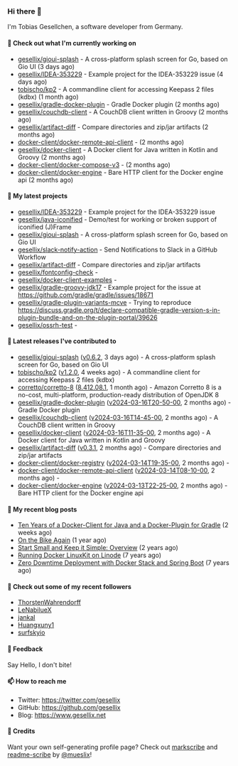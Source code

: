 ### Hi there 👋

I'm Tobias Gesellchen, a software developer from Germany.

#### 👷 Check out what I'm currently working on

- [gesellix/gioui-splash](https://github.com/gesellix/gioui-splash) - A cross-platform splash screen for Go, based on Gio UI (3 days ago)
- [gesellix/IDEA-353229](https://github.com/gesellix/IDEA-353229) - Example project for the IDEA-353229 issue (4 days ago)
- [tobischo/kp2](https://github.com/tobischo/kp2) - A commandline client for accessing Keepass 2 files (kdbx) (1 month ago)
- [gesellix/gradle-docker-plugin](https://github.com/gesellix/gradle-docker-plugin) - Gradle Docker plugin (2 months ago)
- [gesellix/couchdb-client](https://github.com/gesellix/couchdb-client) - A CouchDB client written in Groovy (2 months ago)
- [gesellix/artifact-diff](https://github.com/gesellix/artifact-diff) - Compare directories and zip/jar artifacts (2 months ago)
- [docker-client/docker-remote-api-client](https://github.com/docker-client/docker-remote-api-client) -  (2 months ago)
- [gesellix/docker-client](https://github.com/gesellix/docker-client) - A Docker client for Java written in Kotlin and Groovy (2 months ago)
- [docker-client/docker-compose-v3](https://github.com/docker-client/docker-compose-v3) -  (2 months ago)
- [docker-client/docker-engine](https://github.com/docker-client/docker-engine) - Bare HTTP client for the Docker engine api (2 months ago)

#### 🌱 My latest projects

- [gesellix/IDEA-353229](https://github.com/gesellix/IDEA-353229) - Example project for the IDEA-353229 issue
- [gesellix/java-iconified](https://github.com/gesellix/java-iconified) - Demo/test for working or broken support of iconified (J)Frame
- [gesellix/gioui-splash](https://github.com/gesellix/gioui-splash) - A cross-platform splash screen for Go, based on Gio UI
- [gesellix/slack-notify-action](https://github.com/gesellix/slack-notify-action) - Send Notifications to Slack in a GitHub Workflow
- [gesellix/artifact-diff](https://github.com/gesellix/artifact-diff) - Compare directories and zip/jar artifacts
- [gesellix/fontconfig-check](https://github.com/gesellix/fontconfig-check) - 
- [gesellix/docker-client-examples](https://github.com/gesellix/docker-client-examples) - 
- [gesellix/gradle-groovy-jdk17](https://github.com/gesellix/gradle-groovy-jdk17) - Example project for the issue at https://github.com/gradle/gradle/issues/18671
- [gesellix/gradle-plugin-variants-mcve](https://github.com/gesellix/gradle-plugin-variants-mcve) - Trying to reproduce https://discuss.gradle.org/t/declare-compatible-gradle-version-s-in-plugin-bundle-and-on-the-plugin-portal/39626
- [gesellix/ossrh-test](https://github.com/gesellix/ossrh-test) - 

#### 🔭 Latest releases I've contributed to

- [gesellix/gioui-splash](https://github.com/gesellix/gioui-splash) ([v0.6.2](https://github.com/gesellix/gioui-splash/releases/tag/v0.6.2), 3 days ago) - A cross-platform splash screen for Go, based on Gio UI
- [tobischo/kp2](https://github.com/tobischo/kp2) ([v1.2.0](https://github.com/tobischo/kp2/releases/tag/v1.2.0), 4 weeks ago) - A commandline client for accessing Keepass 2 files (kdbx)
- [corretto/corretto-8](https://github.com/corretto/corretto-8) ([8.412.08.1](https://github.com/corretto/corretto-8/releases/tag/8.412.08.1), 1 month ago) - Amazon Corretto 8 is a no-cost, multi-platform, production-ready distribution of OpenJDK 8
- [gesellix/gradle-docker-plugin](https://github.com/gesellix/gradle-docker-plugin) ([v2024-03-16T20-50-00](https://github.com/gesellix/gradle-docker-plugin/releases/tag/v2024-03-16T20-50-00), 2 months ago) - Gradle Docker plugin
- [gesellix/couchdb-client](https://github.com/gesellix/couchdb-client) ([v2024-03-16T14-45-00](https://github.com/gesellix/couchdb-client/releases/tag/v2024-03-16T14-45-00), 2 months ago) - A CouchDB client written in Groovy
- [gesellix/docker-client](https://github.com/gesellix/docker-client) ([v2024-03-16T11-35-00](https://github.com/gesellix/docker-client/releases/tag/v2024-03-16T11-35-00), 2 months ago) - A Docker client for Java written in Kotlin and Groovy
- [gesellix/artifact-diff](https://github.com/gesellix/artifact-diff) ([v0.3.1](https://github.com/gesellix/artifact-diff/releases/tag/v0.3.1), 2 months ago) - Compare directories and zip/jar artifacts
- [docker-client/docker-registry](https://github.com/docker-client/docker-registry) ([v2024-03-14T19-35-00](https://github.com/docker-client/docker-registry/releases/tag/v2024-03-14T19-35-00), 2 months ago) - 
- [docker-client/docker-remote-api-client](https://github.com/docker-client/docker-remote-api-client) ([v2024-03-14T08-10-00](https://github.com/docker-client/docker-remote-api-client/releases/tag/v2024-03-14T08-10-00), 2 months ago) - 
- [docker-client/docker-engine](https://github.com/docker-client/docker-engine) ([v2024-03-13T22-25-00](https://github.com/docker-client/docker-engine/releases/tag/v2024-03-13T22-25-00), 2 months ago) - Bare HTTP client for the Docker engine api

#### 📜 My recent blog posts

- [Ten Years of a Docker-Client for Java and a Docker-Plugin for Gradle](https://www.gesellix.net/posts/ten-years-docker-client-and-gradle-plugin/) (2 weeks ago)
- [On the Bike Again](https://www.gesellix.net/posts/on-the-bike-again/) (1 year ago)
- [Start Small and Keep it Simple: Overview](https://www.gesellix.net/posts/start-small-keep-it-simple--overview/) (2 years ago)
- [Running Docker LinuxKit on Linode](https://www.gesellix.net/posts/running-docker-linuxkit-on-linode/) (7 years ago)
- [Zero Downtime Deployment with Docker Stack and Spring Boot](https://www.gesellix.net/posts/zero-downtime-deployment-with-docker-stack-and-spring-boot/) (7 years ago)



#### 👯 Check out some of my recent followers

- [ThorstenWahrendorff](https://github.com/ThorstenWahrendorff)
- [LeNabilueX](https://github.com/LeNabilueX)
- [jankal](https://github.com/jankal)
- [Huangxuny1](https://github.com/Huangxuny1)
- [surfskyio](https://github.com/surfskyio)

#### 💬 Feedback

Say Hello, I don't bite!

#### 📫 How to reach me

- Twitter: https://twitter.com/gesellix
- GitHub: https://github.com/gesellix
- Blog: https://www.gesellix.net

#### 🙇 Credits

Want your own self-generating profile page? Check out [markscribe](https://github.com/muesli/markscribe)
and [readme-scribe](https://github.com/muesli/readme-scribe) by [@mueslix](https://twitter.com/mueslix)!
